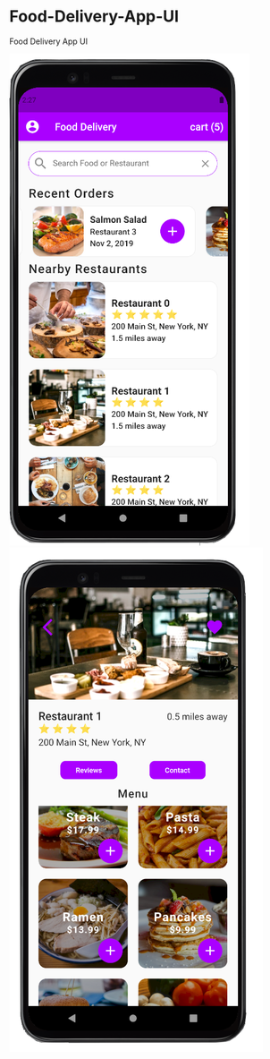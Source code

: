 # Food-Delivery-App-UI
Food Delivery App UI

![HomeSCreen](screenshots/pic1.PNG)
![SecondScreen](screenshots/pic2.PNG)